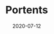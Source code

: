---
title: Portents
parent: Analog
description: Acrylic paint and paint marker on cardboard
date: 2020-07-12
tags: [ 'analog', 'teeth', 'painting', 'bells' ]
imageName: IMG_20200802_0004.jpg
hasImage: True
public: True
---